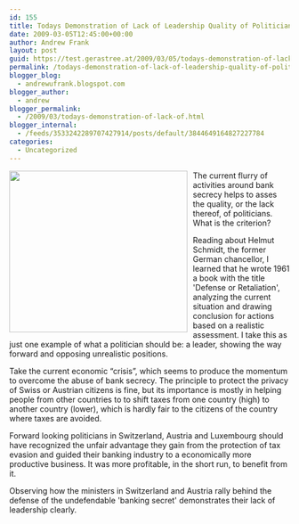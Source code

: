 ```yaml
---
id: 155
title: Todays Demonstration of Lack of Leadership Quality of Politicians
date: 2009-03-05T12:45:00+00:00
author: Andrew Frank
layout: post
guid: https://test.gerastree.at/2009/03/05/todays-demonstration-of-lack-of-leadership-quality-of-politicians/
permalink: /todays-demonstration-of-lack-of-leadership-quality-of-politicians/
blogger_blog:
  - andrewufrank.blogspot.com
blogger_author:
  - andrew
blogger_permalink:
  - /2009/03/todays-demonstration-of-lack-of.html
blogger_internal:
  - /feeds/3533242289707427914/posts/default/3844649164827227784
categories:
  - Uncategorized
---
```

<a href="http://3.bp.blogspot.com/_Z6mNar6sZs4/SbAp3tOKUPI/AAAAAAAAAAc/fNIot7h6ipE/s1600-h/photo%283%29.jpg"><img style="margin: 0pt 10px 10px 0pt; float: left; cursor: pointer; width: 320px; height: 290px;" src="http://3.bp.blogspot.com/_Z6mNar6sZs4/SbAp3tOKUPI/AAAAAAAAAAc/fNIot7h6ipE/s320/photo%283%29.jpg" alt="" id="BLOGGER_PHOTO_ID_5309789997678350578" border="0" /></a>    The current flurry of activities around bank secrecy helps to asses the quality, or the lack thereof,  of politicians. What is the criterion? <p style="margin-bottom: 0cm;">Reading about Helmut Schmidt, the former German chancellor, I learned that he wrote 1961 a book with the title 'Defense or Retaliation', analyzing the current situation and drawing conclusion for actions based on a realistic assessment. I take this as just one example of what a politician should be: a leader, showing the way forward and opposing unrealistic positions.</p> <p style="margin-bottom: 0cm;">Take the current economic “crisis”, which seems to produce the momentum to overcome the abuse of bank secrecy. The principle to protect the privacy of Swiss or Austrian citizens is fine, but its importance is mostly in helping people from other countries to to shift taxes from one country (high) to another country (lower), which is hardly fair to the citizens of the country where taxes are avoided.  </p> <p style="margin-bottom: 0cm;">Forward looking politicians in Switzerland, Austria and Luxembourg should have recognized the unfair advantage they gain from the protection of tax evasion and guided their banking industry to a economically more productive business. It was more profitable, in the short run, to benefit from it.</p> <p style="margin-bottom: 0cm;">Observing how the ministers in Switzerland and Austria rally behind the defense of the undefendable 'banking secret' demonstrates their lack of leadership clearly.  </p>